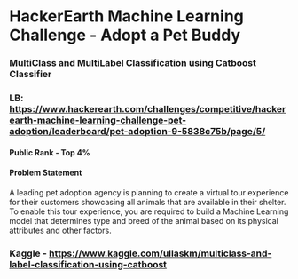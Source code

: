 # HackerEarth Machine Learning Challenge - Adopt a Pet Buddy
### MultiClass and MultiLabel Classification using Catboost Classifier
### LB: https://www.hackerearth.com/challenges/competitive/hackerearth-machine-learning-challenge-pet-adoption/leaderboard/pet-adoption-9-5838c75b/page/5/
#### Public Rank - Top 4%

#### Problem Statement
A leading pet adoption agency is planning to create a virtual tour experience for their customers showcasing all animals that are available in their shelter. To enable this tour experience, you are required to build a Machine Learning model that determines type and breed of the animal based on its physical attributes and other factors.

### Kaggle - https://www.kaggle.com/ullaskm/multiclass-and-label-classification-using-catboost

